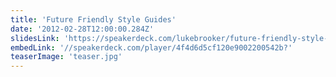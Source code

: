 ```yaml
---
title: 'Future Friendly Style Guides'
date: '2012-02-28T12:00:00.284Z'
slidesLink: 'https://speakerdeck.com/lukebrooker/future-friendly-style-guides'
embedLink: '//speakerdeck.com/player/4f4d6d5cf120e9002200542b?'
teaserImage: 'teaser.jpg'
---
```

